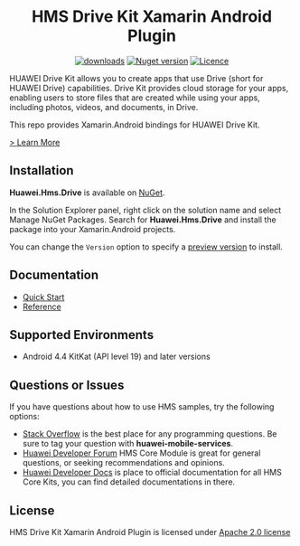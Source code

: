 <p align="center">
  <h1 align="center">HMS Drive Kit Xamarin Android Plugin</h1>
</p>

<p align="center">
  <a href="https://www.nuget.org/packages/Huawei.Hms.Drive/"><img src="https://img.shields.io/nuget/dt/Huawei.Hms.Drive?label=Downloads&color=%23007EC6&style=for-the-badge"alt="downloads"></a>
  <a href="https://www.nuget.org/packages/Huawei.Hms.Drive/"><img src="https://img.shields.io/nuget/v/Huawei.Hms.Drive?color=%23ed2a1c&style=for-the-badge" alt="Nuget version"></a>
  <a href="/LICENCE"><img src="https://img.shields.io/badge/License-Apache%202.0-blue.svg?color=%3bcc62&style=for-the-badge" alt="Licence"></a>
</p>


HUAWEI Drive Kit allows you to create apps that use Drive (short for HUAWEI Drive) capabilities. Drive Kit provides cloud storage for your apps, enabling users to store files that are created while using your apps, including photos, videos, and documents, in Drive.

This repo provides Xamarin.Android bindings for HUAWEI Drive Kit.

[> Learn More](https://developer.huawei.com/consumer/en/doc/development/HMS-Plugin-Guides/introduction-0000001077902368)

## Installation

**Huawei.Hms.Drive** is available on [NuGet](https://www.nuget.org/packages/Huawei.Hms.Drive). 

In the Solution Explorer panel, right click on the solution name and select Manage NuGet Packages. Search for **Huawei.Hms.Drive** and install the package into your Xamarin.Android projects.

You can change the `Version` option to specify a [preview version](https://www.nuget.org/packages/Huawei.Hms.Drive) to install.

## Documentation

- [Quick Start](https://developer.huawei.com/consumer/en/doc/development/HMS-Plugin-Guides/prepare-dev-env-0000001077870416)
- [Reference](https://developer.huawei.com/consumer/en/doc/development/HMS-Plugin-References/overview-0000001117408245)

## Supported Environments

- Android 4.4 KitKat (API level 19) and later versions

## Questions or Issues

If you have questions about how to use HMS samples, try the following options:
- [Stack Overflow](https://stackoverflow.com/questions/tagged/huawei-mobile-services) is the best place for any programming questions. Be sure to tag your question with **huawei-mobile-services**.
- [Huawei Developer Forum](https://forums.developer.huawei.com/forumPortal/en/home?fid=0101187876626530001) HMS Core Module is great for general questions, or seeking recommendations and opinions.
- [Huawei Developer Docs](https://developer.huawei.com/consumer/en/doc/overview/HMS-Core-Plugin) is place to official documentation for all HMS Core Kits, you can find detailed documentations in there.

## License

HMS Drive Kit Xamarin Android Plugin is licensed under [Apache 2.0 license](LICENSE.txt)